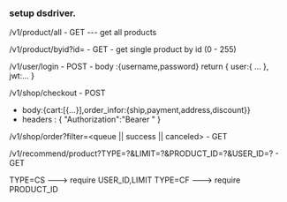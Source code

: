 ### setup dsdriver.

/v1/product/all - GET --- get all products

/v1/product/byid?id=<product-id> - GET - get single product by id (0 - 255)


/v1/user/login - POST - body :{username,password} return {
    user:{
        ...
    },
    jwt:...
}


/v1/shop/checkout - POST
- body:{cart:[{...}],order_infor:{ship,payment,address,discount}}
- headers : {
    "Authorization":"Bearer <token>"
}
 
/v1/shop/order?filter=<queue || success || canceled> - GET


/v1/recommend/product?TYPE=?&LIMIT=?&PRODUCT_ID=?&USER_ID=? - GET

TYPE=CS ---> require USER_ID,LIMIT
TYPE=CF ---> require PRODUCT_ID